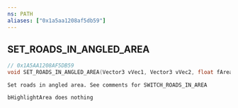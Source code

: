 ```yaml
---
ns: PATH
aliases: ["0x1a5aa1208af5db59"]
---
```

## SET_ROADS_IN_ANGLED_AREA

```c
// 0x1A5AA1208AF5DB59
void SET_ROADS_IN_ANGLED_AREA(Vector3 vVec1, Vector3 vVec2, float fAreaWidth, bool HighlightArea, bool Active, bool Network);
```

```
Set roads in angled area. See comments for SWITCH_ROADS_IN_AREA

bHighlightArea does nothing
```
